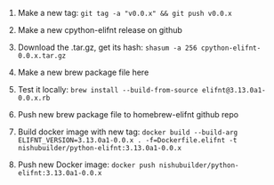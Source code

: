 1. Make a new tag: `git tag -a "v0.0.x" && git push v0.0.x`

2. Make a new cpython-elifnt release on github

3. Download the .tar.gz, get its hash: `shasum -a 256 cpython-elifnt-0.0.x.tar.gz`

4. Make a new brew package file here

5. Test it locally: `brew install --build-from-source elifnt@3.13.0a1-0.0.x.rb`

6. Push new brew package file to homebrew-elifnt github repo

7. Build docker image with new tag: `docker build --build-arg ELIFNT_VERSION=3.13.0a1-0.0.x . -f=Dockerfile.elifnt -t nishubuilder/python-elifnt:3.13.0a1-0.0.x`

8. Push new Docker image: `docker push nishubuilder/python-elifnt:3.13.0a1-0.0.x`
